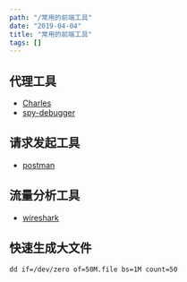```yaml
---
path: "/常用的前端工具"
date: "2019-04-04"
title: "常用的前端工具"
tags: []
---
```


## 代理工具

* [Charles](https://www.charlesproxy.com/)
* [spy-debugger](https://github.com/wuchangming/spy-debugger)

## 请求发起工具

* [postman](https://www.getpostman.com/)

## 流量分析工具

* [wireshark](https://www.wireshark.org/)

## 快速生成大文件

`dd if=/dev/zero of=50M.file bs=1M count=50`